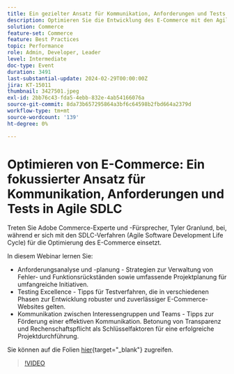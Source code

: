```yaml
---
title: Ein gezielter Ansatz für Kommunikation, Anforderungen und Tests in Agile SDLC
description: Optimieren Sie die Entwicklung des E-Commerce mit den Agile SDLC-Verfahren, die Anforderungsanalyse, die Verwaltung von Rückständen, Projektplanung, Teststrategien und die Förderung einer transparenten, rechenschaftspflichtigen Kommunikation für eine erfolgreiche Ausführung umfassen.
solution: Commerce
feature-set: Commerce
feature: Best Practices
topic: Performance
role: Admin, Developer, Leader
level: Intermediate
doc-type: Event
duration: 3491
last-substantial-update: 2024-02-29T00:00:00Z
jira: KT-15011
thumbnail: 3427501.jpeg
exl-id: 2bb76c43-fda5-4ebb-832e-4ab54166076a
source-git-commit: 8da73b657295864a3bf6c64598b2fbd664a2379d
workflow-type: tm+mt
source-wordcount: '139'
ht-degree: 0%

---
```


# Optimieren von E-Commerce: Ein fokussierter Ansatz für Kommunikation, Anforderungen und Tests in Agile SDLC

Treten Sie Adobe Commerce-Experte und -Fürsprecher, Tyler Granlund, bei, während er sich mit den SDLC-Verfahren (Agile Software Development Life Cycle) für die Optimierung des E-Commerce einsetzt.

In diesem Webinar lernen Sie:

* Anforderungsanalyse und -planung - Strategien zur Verwaltung von Fehler- und Funktionsrückständen sowie umfassende Projektplanung für umfangreiche Initiativen.
* Testing Excellence - Tipps für Testverfahren, die in verschiedenen Phasen zur Entwicklung robuster und zuverlässiger E-Commerce-Websites gelten.
* Kommunikation zwischen Interessengruppen und Teams - Tipps zur Förderung einer effektiven Kommunikation. Betonung von Transparenz und Rechenschaftspflicht als Schlüsselfaktoren für eine erfolgreiche Projektdurchführung.

Sie können auf die Folien [hier](../../assets/commerce/agile-sldc-slides.pdf){target="_blank"} zugreifen.

>[!VIDEO](https://video.tv.adobe.com/v/3427501/?learn=on)
